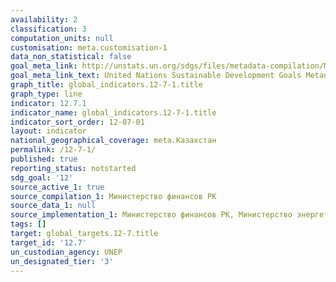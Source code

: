 ```yaml
---
availability: 2
classification: 3
computation_units: null
customisation: meta.customisation-1
data_non_statistical: false
goal_meta_link: http://unstats.un.org/sdgs/files/metadata-compilation/Metadata-Goal-12.pdf
goal_meta_link_text: United Nations Sustainable Development Goals Metadata (pdf 782kB)
graph_title: global_indicators.12-7-1.title
graph_type: line
indicator: 12.7.1
indicator_name: global_indicators.12-7-1.title
indicator_sort_order: 12-07-01
layout: indicator
national_geographical_coverage: meta.Казахстан
permalink: /12-7-1/
published: true
reporting_status: notstarted
sdg_goal: '12'
source_active_1: true
source_compilation_1: Министерство финансов РК
source_data_1: null
source_implementation_1: Министерство финансов РК, Министерство энергетики РК
tags: []
target: global_targets.12-7.title
target_id: '12.7'
un_custodian_agency: UNEP
un_designated_tier: '3'
---
```

